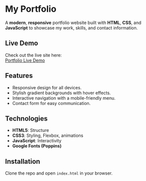 # My Portfolio

A **modern**, **responsive** portfolio website built with **HTML**, **CSS**, and **JavaScript** to showcase my work, skills, and contact information.

## Live Demo

Check out the live site here:  
[Portfolio Live Demo](https://radheshpai87.github.io/)

## Features

- Responsive design for all devices.
- Stylish gradient backgrounds with hover effects.
- Interactive navigation with a mobile-friendly menu.
- Contact form for easy communication.

## Technologies

- **HTML5**: Structure
- **CSS3**: Styling, Flexbox, animations
- **JavaScript**: Interactivity
- **Google Fonts (Poppins)**

## Installation

Clone the repo and open `index.html` in your browser.

